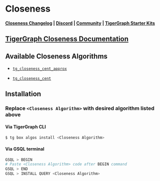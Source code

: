 
# Closeness

#### [Closeness Changelog](https://github.com/tigergraph/gsql-graph-algorithms/blob/master/algorithms/Centrality/closeness/CHANGELOG.md) | [Discord](https://discord.gg/vFbmPyvJJN) | [Community](https://community.tigergraph.com) | [TigerGraph Starter Kits](https://github.com/zrougamed/TigerGraph-Starter-Kits-Parser)

## [TigerGraph Closeness Documentation](https://docs.tigergraph.com/graph-ml/current/centrality-algorithms/closeness-centrality)

## Available Closeness Algorithms 

* [`tg_closeness_cent_approx`](https://github.com/tigergraph/gsql-graph-algorithms/blob/master/algorithms/Centrality/closeness/approximate/tg_closeness_cent_approx.gsql)

* [`tg_closeness_cent`](https://github.com/tigergraph/gsql-graph-algorithms/blob/master/algorithms/Centrality/closeness/exact/tg_closeness_cent.gsql)

## Installation 

### Replace `<Closeness Algorithm>` with desired algorithm listed above 

#### Via TigerGraph CLI

```bash
$ tg box algos install <Closeness Algorithm>
```

#### Via GSQL terminal

```bash
GSQL > BEGIN
# Paste <Closeness Algorithm> code after BEGIN command
GSQL > END 
GSQL > INSTALL QUERY <Closeness Algorithm>
```
